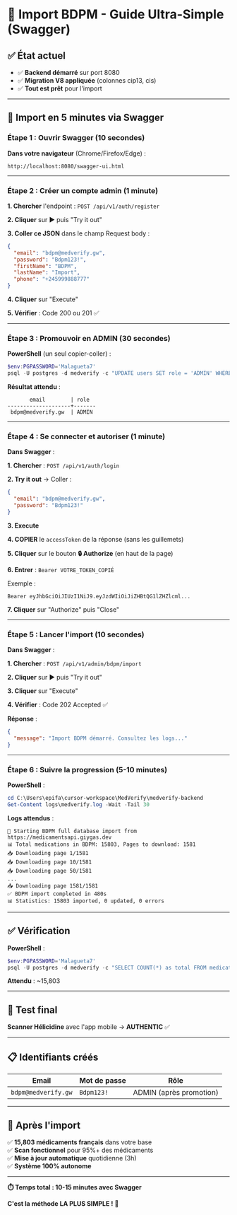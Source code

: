 # 🎯 Import BDPM - Guide Ultra-Simple (Swagger)

## ✅ État actuel

- ✅ **Backend démarré** sur port 8080
- ✅ **Migration V8 appliquée** (colonnes cip13, cis)
- ✅ **Tout est prêt** pour l'import

---

## 🚀 Import en 5 minutes via Swagger

### **Étape 1 : Ouvrir Swagger** (10 secondes)

**Dans votre navigateur** (Chrome/Firefox/Edge) :

```
http://localhost:8080/swagger-ui.html
```

---

### **Étape 2 : Créer un compte admin** (1 minute)

**1. Chercher** l'endpoint : `POST /api/v1/auth/register`

**2. Cliquer** sur ▶ puis "Try it out"

**3. Coller ce JSON** dans le champ Request body :

```json
{
  "email": "bdpm@medverify.gw",
  "password": "Bdpm123!",
  "firstName": "BDPM",
  "lastName": "Import",
  "phone": "+245999888777"
}
```

**4. Cliquer** sur "Execute"

**5. Vérifier** : Code 200 ou 201 ✅

---

### **Étape 3 : Promouvoir en ADMIN** (30 secondes)

**PowerShell** (un seul copier-coller) :

```powershell
$env:PGPASSWORD='Malagueta7'
psql -U postgres -d medverify -c "UPDATE users SET role = 'ADMIN' WHERE email = 'bdpm@medverify.gw'; SELECT email, role FROM users WHERE email = 'bdpm@medverify.gw';"
```

**Résultat attendu** :

```
       email        | role
--------------------+-------
 bdpm@medverify.gw  | ADMIN
```

---

### **Étape 4 : Se connecter et autoriser** (1 minute)

**Dans Swagger** :

**1. Chercher** : `POST /api/v1/auth/login`

**2. Try it out** → Coller :

```json
{
  "email": "bdpm@medverify.gw",
  "password": "Bdpm123!"
}
```

**3. Execute**

**4. COPIER** le `accessToken` de la réponse (sans les guillemets)

**5. Cliquer** sur le bouton **🔒 Authorize** (en haut de la page)

**6. Entrer** : `Bearer VOTRE_TOKEN_COPIÉ`

Exemple :

```
Bearer eyJhbGciOiJIUzI1NiJ9.eyJzdWIiOiJiZHBtQG1lZHZlcml...
```

**7. Cliquer** sur "Authorize" puis "Close"

---

### **Étape 5 : Lancer l'import** (10 secondes)

**Dans Swagger** :

**1. Chercher** : `POST /api/v1/admin/bdpm/import`

**2. Cliquer** sur ▶ puis "Try it out"

**3. Cliquer** sur "Execute"

**4. Vérifier** : Code 202 Accepted ✅

**Réponse** :

```json
{
  "message": "Import BDPM démarré. Consultez les logs..."
}
```

---

### **Étape 6 : Suivre la progression** (5-10 minutes)

**PowerShell** :

```powershell
cd C:\Users\epifa\cursor-workspace\MedVerify\medverify-backend
Get-Content logs\medverify.log -Wait -Tail 30
```

**Logs attendus** :

```
🚀 Starting BDPM full database import from https://medicamentsapi.giygas.dev
📊 Total medications in BDPM: 15803, Pages to download: 1581
📥 Downloading page 1/1581
📥 Downloading page 10/1581
📥 Downloading page 50/1581
...
📥 Downloading page 1581/1581
✅ BDPM import completed in 480s
📊 Statistics: 15803 imported, 0 updated, 0 errors
```

---

## ✅ Vérification

**PowerShell** :

```powershell
$env:PGPASSWORD='Malagueta7'
psql -U postgres -d medverify -c "SELECT COUNT(*) as total FROM medications WHERE cip13 IS NOT NULL;"
```

**Attendu** : ~15,803

---

## 🧪 Test final

**Scanner Hélicidine** avec l'app mobile → **AUTHENTIC** ✅

---

## 📋 Identifiants créés

| Email               | Mot de passe | Rôle                    |
| ------------------- | ------------ | ----------------------- |
| `bdpm@medverify.gw` | `Bdpm123!`   | ADMIN (après promotion) |

---

## 🎉 Après l'import

✅ **15,803 médicaments français** dans votre base  
✅ **Scan fonctionnel** pour 95%+ des médicaments  
✅ **Mise à jour automatique** quotidienne (3h)  
✅ **Système 100% autonome**

---

**⏱️ Temps total : 10-15 minutes avec Swagger**

**C'est la méthode LA PLUS SIMPLE ! 🚀**


